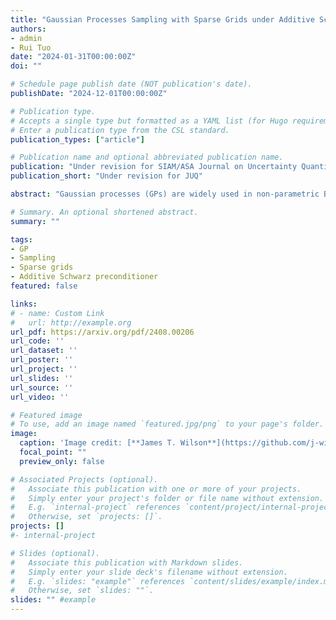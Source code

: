 ```yaml
---
title: "Gaussian Processes Sampling with Sparse Grids under Additive Schwarz Preconditionerr"
authors:
- admin
- Rui Tuo
date: "2024-01-31T00:00:00Z"
doi: ""

# Schedule page publish date (NOT publication's date).
publishDate: "2024-12-01T00:00:00Z"

# Publication type.
# Accepts a single type but formatted as a YAML list (for Hugo requirements).
# Enter a publication type from the CSL standard.
publication_types: ["article"]

# Publication name and optional abbreviated publication name.
publication: "Under revision for SIAM/ASA Journal on Uncertainty Quantification"
publication_short: "Under revision for JUQ"

abstract: "Gaussian processes (GPs) are widely used in non-parametric Bayesian modeling, and play an important role in various statistical and machine learning applications. In a variety tasks of uncertainty quantification, generating random sample paths of GPs is of interest. As GP sampling requires generating high-dimensional Gaussian random vectors, it is computationally challenging if a direct method, such as the Cholesky decomposition, is used. In this paper, we propose a scalable algorithm for sampling random realizations of the prior and posterior of GP models. The proposed algorithm leverages inducing points approximation with sparse grids, as well as additive Schwarz preconditioners, which reduce computational complexity, and ensure fast convergence. We demonstrate the efficacy and accuracy of the proposed method through a series of experiments and comparisons with other recent works."

# Summary. An optional shortened abstract.
summary: ""

tags:
- GP
- Sampling
- Sparse grids
- Additive Schwarz preconditioner
featured: false

links:
# - name: Custom Link
#   url: http://example.org
url_pdf: https://arxiv.org/pdf/2408.00206
url_code: ''
url_dataset: ''
url_poster: ''
url_project: ''
url_slides: ''
url_source: ''
url_video: ''

# Featured image
# To use, add an image named `featured.jpg/png` to your page's folder. 
image:
  caption: 'Image credit: [**James T. Wilson**](https://github.com/j-wilson/GPflowSampling/blob/develop/examples/1_model_api.ipynb)'
  focal_point: ""
  preview_only: false

# Associated Projects (optional).
#   Associate this publication with one or more of your projects.
#   Simply enter your project's folder or file name without extension.
#   E.g. `internal-project` references `content/project/internal-project/index.md`.
#   Otherwise, set `projects: []`.
projects: []
#- internal-project

# Slides (optional).
#   Associate this publication with Markdown slides.
#   Simply enter your slide deck's filename without extension.
#   E.g. `slides: "example"` references `content/slides/example/index.md`.
#   Otherwise, set `slides: ""`.
slides: "" #example
---
```


<!-- {{% callout note %}}
Click the *Cite* button above to demo the feature to enable visitors to import publication metadata into their reference management software.
{{% /callout %}}

{{% callout note %}}
Create your slides in Markdown - click the *Slides* button to check out the example.
{{% /callout %}}

Add the publication's **full text** or **supplementary notes** here. You can use rich formatting such as including [code, math, and images](https://docs.hugoblox.com/content/writing-markdown-latex/). -->
